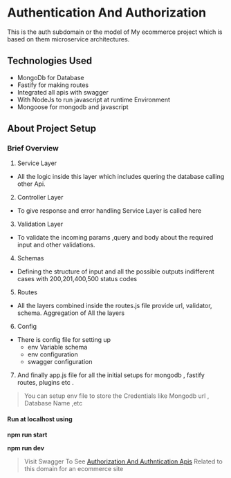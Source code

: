 # Authentication And Authorization
This is the auth subdomain or the model of My ecommerce project which is based on them microservice architectures.

## Technologies Used
- MongoDb for Database 
- Fastify for making routes 
- Integrated all apis with swagger 
- With NodeJs to run javascript at runtime Environment 
- Mongoose for mongodb and javascript

## About Project Setup
### Brief Overview 
1. Service Layer 
  - All the logic inside this layer which includes quering the database calling other Api.
2. Controller Layer  
 - To give response and error handling  Service Layer is called here
3. Validation Layer
  - To validate the incoming params ,query and body about the required input and other validations.
4. Schemas
 - Defining the structure of input and all the possible outputs indifferent cases with 200,201,400,500 status codes 
5. Routes
 - All the layers  combined inside the routes.js file provide url, validator, schema. Aggregation of All the layers
6. Config 
 - There is config file for setting up 
    - env Variable schema
    - env configuration
    - swagger configuration
 
7. And finally app.js file for all the initial setups for mongodb , fastify routes, plugins etc .

> You can setup env file to store the Credentials like Mongodb url , Database Name ,etc

#### Run at localhost using 
   **npm run start** 

   **npm run dev**


> Visit Swagger To See [Authorization And Authntication Apis](https://colossalauth.herokuapp.com/documentation/static/index.html#) Related to this domain for an ecommerce site


